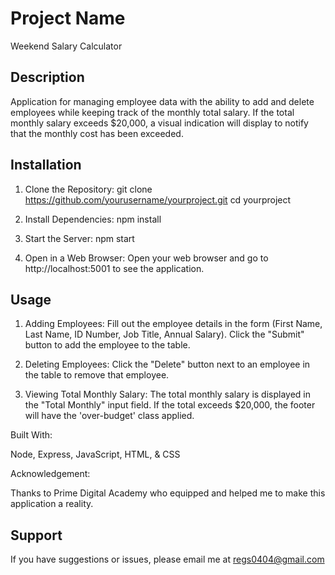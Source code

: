 # Project Name

Weekend Salary Calculator

## Description

Application for managing employee data with the ability to add and delete employees while keeping track of the monthly total salary. If the total monthly salary exceeds $20,000, a visual indication will display to notify that the monthly cost has been exceeded.
<salary calc snippet>

## Installation

1. Clone the Repository:
    git clone https://github.com/yourusername/yourproject.git
    cd yourproject
    
2. Install Dependencies:
    npm install

3. Start the Server:
    npm start

4. Open in a Web Browser:
    Open your web browser and go to http://localhost:5001 to see the application.

## Usage

1. Adding Employees:
Fill out the employee details in the form (First Name, Last Name, ID Number, Job Title, Annual Salary).
Click the "Submit" button to add the employee to the table.

2. Deleting Employees:
Click the "Delete" button next to an employee in the table to remove that employee.

3. Viewing Total Monthly Salary:
The total monthly salary is displayed in the "Total Monthly" input field.
If the total exceeds $20,000, the footer will have the 'over-budget' class applied.


Built With:

Node, Express, JavaScript, HTML, & CSS


Acknowledgement:

Thanks to Prime Digital Academy who equipped and helped me to make this application a reality.

## Support

If you have suggestions or issues, please email me at regs0404@gmail.com

